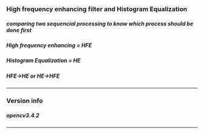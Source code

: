 ### **High frequency enhancing filter and Histogram Equalization** 

##### comparing two sequencial processing to know which process should be done first
##### High frequency enhancing = HFE
##### Histogram Equalization = HE
##### **HFE->HE or HE->HFE** 
---
### **Version info**
##### opencv3.4.2
---
